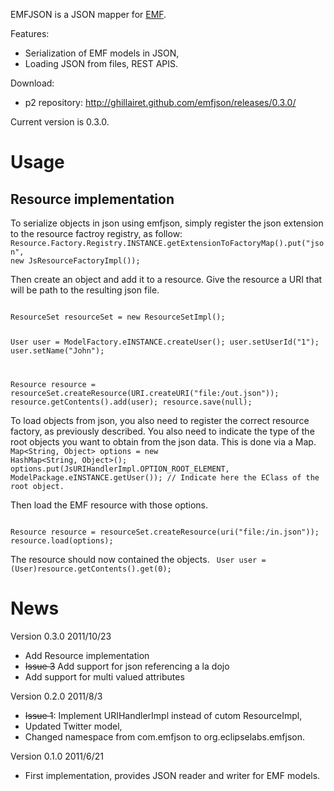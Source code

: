 EMFJSON is a JSON mapper for [EMF](http://www.eclipse.org/emf).

Features:

*    Serialization of EMF models in JSON,
*    Loading JSON from files, REST APIS.

Download:
*    p2 repository: http://ghillairet.github.com/emfjson/releases/0.3.0/

Current version is 0.3.0.

# Usage

## Resource implementation
To serialize objects in json using emfjson, simply register the json extension to the resource factroy registry, as follow:
<code>
Resource.Factory.Registry.INSTANCE.getExtensionToFactoryMap().put("json", new JsResourceFactoryImpl());
</code>

Then create an object and add it to a resource. Give the resource a URI that will be path to the resulting json file.

<code>
ResourceSet resourceSet = new ResourceSetImpl();

User user = ModelFactory.eINSTANCE.createUser();
user.setUserId("1");
user.setName("John");

Resource resource = resourceSet.createResource(URI.createURI("file:/out.json"));
resource.getContents().add(user);
resource.save(null);
</code>

To load objects from json, you also need to register the correct resource factory, as previously described. You also 
need to indicate the type of the root objects you want to obtain from the json data. This is done via a Map.
<code>
Map<String, Object> options = new HashMap<String, Object>();
options.put(JsURIHandlerImpl.OPTION_ROOT_ELEMENT, ModelPackage.eINSTANCE.getUser()); // Indicate here the EClass of the root object.
</code>

Then load the EMF resource with those options.
 
<code>
Resource resource = resourceSet.createResource(uri("file:/in.json"));
resource.load(options);
</code>

The resource should now contained the objects.
<code>
User user = (User)resource.getContents().get(0);
</code>

# News #

Version 0.3.0 2011/10/23

*    Add Resource implementation
*    <del>Issue 3</del> Add support for json referencing a la dojo
*    Add support for multi valued attributes

Version 0.2.0 2011/8/3

*    <del>Issue 1</del>: Implement URIHandlerImpl instead of cutom ResourceImpl,
*    Updated Twitter model,
*    Changed namespace from com.emfjson to org.eclipselabs.emfjson.

Version 0.1.0 2011/6/21

*    First implementation, provides JSON reader and writer for EMF models.

